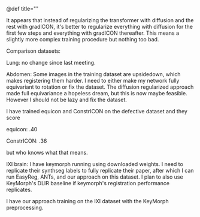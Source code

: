 @def title=""


It appears that instead of regularizing the transformer with diffusion and the rest with gradICON, it's better to regularize everything with diffusion for the first few steps and everything with gradICON thereafter. This means a slightly more complex training procedure but nothing too bad.



Comparison datasets:

Lung: no change since last meeting.

Abdomen: Some images in the training dataset are upsidedown, which makes registering them harder. I need to either make my network fully equivariant to rotation or fix the dataset. The diffusion regularized approach made full equivariance a hopeless dream, but this is now maybe feasible. However I should not be lazy and fix the dataset.

I have trained equicon and ConstrICON on the defective dataset and they score 

equicon: .40

ConstrICON: .36

but who knows what that means.


IXI brain: I have keymorph running using downloaded weights. I need to replicate their synthseg labels to fully replicate their paper, after which I can run EasyReg, ANTs, and our approach on this dataset. I plan to also use KeyMorph's DLIR baseline if keymorph's registration performance replicates.

I have our approach training on the IXI dataset with the KeyMorph preprocessing.
